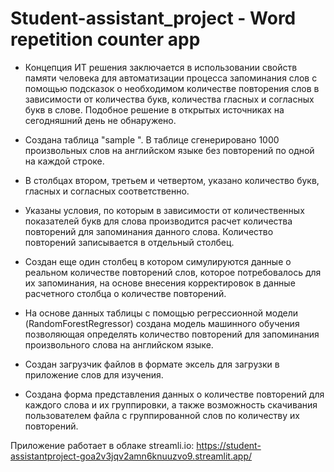 # Student-assistant_project - Word repetition counter app

- Концепция ИТ решения заключается в использовании свойств памяти человека для автоматизации процесса запоминания слов с помощью подсказок о необходимом количестве повторения слов в зависимости от количества букв, количества гласных и согласных букв в слове. Подобное решение в открытых источниках на сегодняшний день не обнаружено.

- Создана таблица  "sample ".  В таблице сгенерировано 1000 произвольных слов на английском языке без повторений по одной на каждой строке.
- В столбцах втором, третьем и четвертом, указано количество букв, гласных и согласных соответственно.
- Указаны условия, по которым в зависимости от количественных показателей букв для слова производится расчет количества повторений для запоминания данного слова. Количество повторений записывается в отдельный столбец.
- Создан еще один столбец в котором симулируются данные о реальном количестве повторений слов, которое потребовалось для их запоминания, на основе внесения корректировок в данные расчетного столбца о количестве повторений.
- На основе данных таблицы с помощью регрессионной модели (RandomForestRegressor) создана модель машинного обучения позволяющая определять количество повторений для запоминания произвольного слова на английском языке.
- Создан загрузчик файлов в формате эксель для загрузки в приложение слов для изучения.
- Создана форма представления данных о количестве повторений для каждого слова и их группировки, а также возможность скачивания пользователем файла с группированной слов по количеству их повторений.

Приложение работает в облаке streamli.io: https://student-assistantproject-goa2v3jqv2amn6knuuzvo9.streamlit.app/
